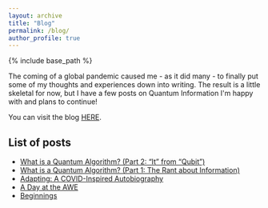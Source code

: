 ```yaml
---
layout: archive
title: "Blog"
permalink: /blog/
author_profile: true
---
```


{% include base_path %}

The coming of a global pandemic caused me - as it did many - to finally put some of my thoughts and experiences down into writing. The result is a little skeletal for now, but I have a few posts on Quantum Information I'm happy with and plans to continue! 

You can visit the blog [HERE](https://toomuchtimecankillyou.com/).

## List of posts

* [What is a Quantum Algorithm? (Part 2: “It” from “Qubit”)](https://toomuchtimecankillyou.com/2020/12/25/what-is-a-quantum-algorithm-part-2-it-from-qubit/)
* [What is a Quantum Algorithm? (Part 1: The Rant about Information)](https://toomuchtimecankillyou.com/2020/05/20/what-is-a-quantum-algorithm-part-1-the-rant-about-information/)
* [Adapting: A COVID-Inspired Autobiography](https://toomuchtimecankillyou.com/2020/03/24/adapting-a-covid-inspired-autobiography/)
* [A Day at the AWE](https://toomuchtimecankillyou.com/2020/03/15/a-day-at-the-awe/)
* [Beginnings](https://toomuchtimecankillyou.com/2020/03/14/beginnings/)


